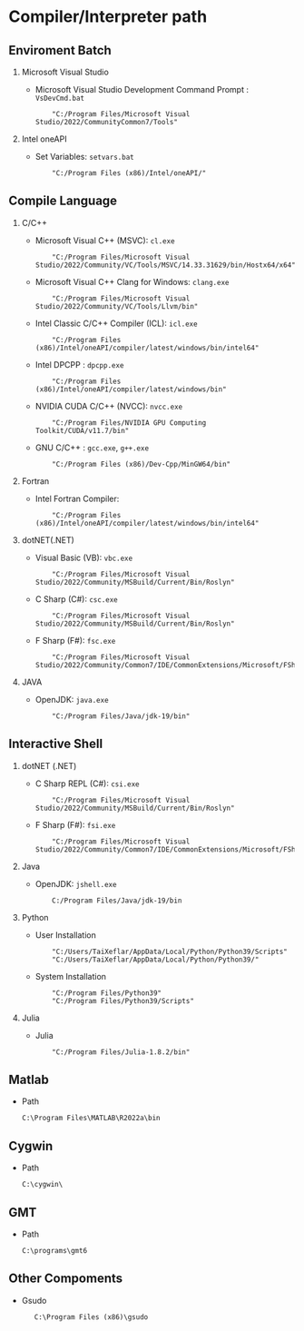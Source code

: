 # Compiler/Interpreter path

## Enviroment Batch

1. Microsoft Visual Studio

    -  Microsoft Visual Studio Development Command Prompt : `VsDevCmd.bat`
        ```
            "C:/Program Files/Microsoft Visual Studio/2022/CommunityCommon7/Tools"
        ```

2. Intel oneAPI

    -  Set Variables: `setvars.bat` 
        ```
            "C:/Program Files (x86)/Intel/oneAPI/"
        ```    

## Compile Language

1. C/C++

    -  Microsoft Visual C++ (MSVC): `cl.exe`
        ```
            "C:/Program Files/Microsoft Visual Studio/2022/Community/VC/Tools/MSVC/14.33.31629/bin/Hostx64/x64"
        ```
    - Microsoft Visual C++ Clang for Windows: `clang.exe`
        ```
            "C:/Program Files/Microsoft Visual Studio/2022/Community/VC/Tools/Llvm/bin"
        ```
    -  Intel Classic C/C++ Compiler (ICL): `icl.exe`
        ```
            "C:/Program Files (x86)/Intel/oneAPI/compiler/latest/windows/bin/intel64"
        ```
    -   Intel DPCPP : `dpcpp.exe`
        ```
            "C:/Program Files (x86)/Intel/oneAPI/compiler/latest/windows/bin"
        ```
    -   NVIDIA CUDA C/C++ (NVCC): `nvcc.exe`
        ```
            "C:/Program Files/NVIDIA GPU Computing Toolkit/CUDA/v11.7/bin"
        ```
    -   GNU C/C++ : `gcc.exe`, `g++.exe`
        ```
            "C:/Program Files (x86)/Dev-Cpp/MinGW64/bin"
        ```
2. Fortran

    -   Intel Fortran Compiler:
        ```
            "C:/Program Files (x86)/Intel/oneAPI/compiler/latest/windows/bin/intel64"
        ```
3. dotNET(.NET)

    -   Visual Basic (VB): `vbc.exe`
        ```
            "C:/Program Files/Microsoft Visual Studio/2022/Community/MSBuild/Current/Bin/Roslyn"
        ```
    -   C Sharp (C#): `csc.exe` 
        ```
            "C:/Program Files/Microsoft Visual Studio/2022/Community/MSBuild/Current/Bin/Roslyn"
        ```
    -   F Sharp (F#): `fsc.exe`
        ```
            "C:/Program Files/Microsoft Visual Studio/2022/Community/Common7/IDE/CommonExtensions/Microsoft/FSharp/Tools"
        ```
4. JAVA

    -   OpenJDK: `java.exe`
        ```
            "C:/Program Files/Java/jdk-19/bin"
        ```
## Interactive Shell

1. dotNET (.NET)

    -   C Sharp REPL (C#): `csi.exe` 
        ```
            "C:/Program Files/Microsoft Visual Studio/2022/Community/MSBuild/Current/Bin/Roslyn"
        ```
    -   F Sharp (F#): `fsi.exe`
        ```
            "C:/Program Files/Microsoft Visual Studio/2022/Community/Common7/IDE/CommonExtensions/Microsoft/FSharp/Tools"
        ```
2. Java

    -   OpenJDK: `jshell.exe`
        ```
            C:/Program Files/Java/jdk-19/bin
        ```
3. Python

    -   User Installation
        ```
            "C:/Users/TaiXeflar/AppData/Local/Python/Python39/Scripts"
            "C:/Users/TaiXeflar/AppData/Local/Python/Python39/"
        ```
    -   System Installation
        ```
            "C:/Program Files/Python39"
            "C:/Program Files/Python39/Scripts"
        ```
4. Julia

    - Julia
        ```
            "C:/Program Files/Julia-1.8.2/bin"
        ```

## Matlab 
 - Path 
     ```
     C:\Program Files\MATLAB\R2022a\bin
     ```

## Cygwin
 - Path
     ```
     C:\cygwin\
     ```

## GMT 
 - Path
     ```
     C:\programs\gmt6
     ```



## Other Compoments

 - Gsudo
     ```
        C:\Program Files (x86)\gsudo
     ```


